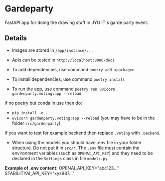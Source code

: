 # Gardeparty

FastAPI app for doing the drawing stuff in JYU IT's garde party event.

## Details

- Images are stored in `/app/instance/...`
- Apis can be tested in `http://localhost:8000/docs`

- To add dependencies, use command `poetry add <package>`
- To install dependencies, use command `poetry install`
- To run the app, use command `poetry run uvicorn gardenparty.voting:app --reload` 

if no poetry but conda in use then do:
- `pip install -e .`
- `uvicorn gardenparty.voting:app --reload` (you may have to be in the folder `src/gardenparty`) 

If you want to test for example backend then replace `.voting` with `.backend`.


- When using the models you should have .env file in your folder structure. Do not put it in `src/*`. The `.env` file must contain the environment variables (such as `OPENAI_API_KEY`) and they need to be declared in the `Settings` class in file `models.py`. 

<b>Example of .env content:</b>
OPENAI_API_KEY="abc123..."
STABILITYAI_API_KEY="xyz987..."
